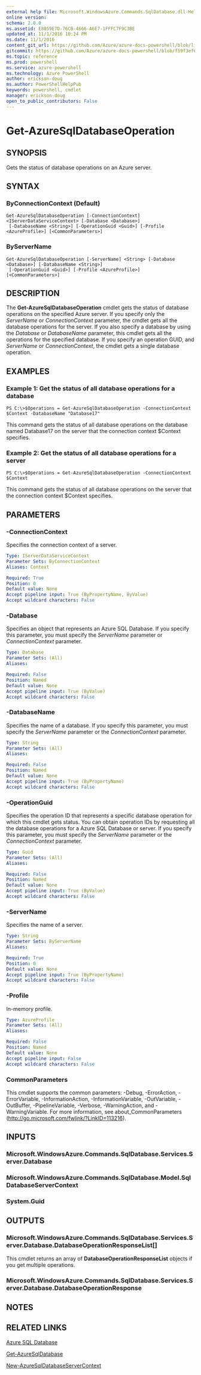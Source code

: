 ```yaml
---
external help file: Microsoft.WindowsAzure.Commands.SqlDatabase.dll-Help.xml
online version: 
schema: 2.0.0
ms.assetid: E8059E7D-76CB-4666-A6E7-1FFFC7F9C3BE
updated_at: 11/1/2016 10:24 PM
ms.date: 11/1/2016
content_git_url: https://github.com/Azure/azure-docs-powershell/blob/live/azureps-cmdlets-docs/ServiceManagement/Azure.SQLDatabase/v0.9.8/Get-AzureSqlDatabaseOperation.md
gitcommit: https://github.com/Azure/azure-docs-powershell/blob/f59f3ef60bc592383812213e69fd77ba950759ed/azureps-cmdlets-docs/ServiceManagement/Azure.SQLDatabase/v0.9.8/Get-AzureSqlDatabaseOperation.md
ms.topic: reference
ms.prod: powershell
ms.service: azure-powershell
ms.technology: Azure PowerShell
author: erickson-doug
ms.author: PowerShellHelpPub
keywords: powershell, cmdlet
manager: erickson-doug
open_to_public_contributors: False
---
```


# Get-AzureSqlDatabaseOperation

## SYNOPSIS
Gets the status of database operations on an Azure server.

## SYNTAX

### ByConnectionContext (Default)
```
Get-AzureSqlDatabaseOperation [-ConnectionContext] <IServerDataServiceContext> [-Database <Database>]
 [-DatabaseName <String>] [-OperationGuid <Guid>] [-Profile <AzureProfile>] [<CommonParameters>]
```

### ByServerName
```
Get-AzureSqlDatabaseOperation [-ServerName] <String> [-Database <Database>] [-DatabaseName <String>]
 [-OperationGuid <Guid>] [-Profile <AzureProfile>] [<CommonParameters>]
```

## DESCRIPTION
The **Get-AzureSqlDatabaseOperation** cmdlet gets the status of database operations on the specified Azure server.
If you specify only the *ServerName* or *ConnectionContext* parameter, the cmdlet gets all the database operations for the server.
If you also specify a database by using the *Database* or *DatabaseName* parameter, this cmdlet gets all the operations for the specified database.
If you specify an operation GUID, and *ServerName* or *ConnectionContext*, the cmdlet gets a single database operation.

## EXAMPLES

### Example 1: Get the status of all database operations for a database
```
PS C:\>$Operations = Get-AzureSqlDatabaseOperation -ConnectionContext $Context -DatabaseName "Database17"
```

This command gets the status of all database operations on the database named Database17 on the server that the connection context $Context specifies.

### Example 2: Get the status of all database operations for a server
```
PS C:\>$Operations = Get-AzureSqlDatabaseOperation -ConnectionContext $Context
```

This command gets the status of all database operations on the server that the connection context $Context specifies.

## PARAMETERS

### -ConnectionContext
Specifies the connection context of a server.

```yaml
Type: IServerDataServiceContext
Parameter Sets: ByConnectionContext
Aliases: Context

Required: True
Position: 0
Default value: None
Accept pipeline input: True (ByPropertyName, ByValue)
Accept wildcard characters: False
```

### -Database
Specifies an object that represents an Azure SQL Database.
If you specify this parameter, you must specify the *ServerName* parameter or *ConnectionContext* parameter.

```yaml
Type: Database
Parameter Sets: (All)
Aliases: 

Required: False
Position: Named
Default value: None
Accept pipeline input: True (ByValue)
Accept wildcard characters: False
```

### -DatabaseName
Specifies the name of a database.
If you specify this parameter, you must specify the *ServerName* parameter or the *ConnectionContext* parameter.

```yaml
Type: String
Parameter Sets: (All)
Aliases: 

Required: False
Position: Named
Default value: None
Accept pipeline input: True (ByPropertyName)
Accept wildcard characters: False
```

### -OperationGuid
Specifies the operation ID that represents a specific database operation for which this cmdlet gets status.
You can obtain operation IDs by requesting all the database operations for a Azure SQL Database or server.
If you specify this parameter, you must specify the *ServerName* parameter or the *ConnectionContext* parameter.

```yaml
Type: Guid
Parameter Sets: (All)
Aliases: 

Required: False
Position: Named
Default value: None
Accept pipeline input: True (ByValue)
Accept wildcard characters: False
```

### -ServerName
Specifies the name of a server.

```yaml
Type: String
Parameter Sets: ByServerName
Aliases: 

Required: True
Position: 0
Default value: None
Accept pipeline input: True (ByPropertyName)
Accept wildcard characters: False
```

### -Profile
In-memory profile.

```yaml
Type: AzureProfile
Parameter Sets: (All)
Aliases: 

Required: False
Position: Named
Default value: None
Accept pipeline input: False
Accept wildcard characters: False
```

### CommonParameters
This cmdlet supports the common parameters: -Debug, -ErrorAction, -ErrorVariable, -InformationAction, -InformationVariable, -OutVariable, -OutBuffer, -PipelineVariable, -Verbose, -WarningAction, and -WarningVariable. For more information, see about_CommonParameters (http://go.microsoft.com/fwlink/?LinkID=113216).

## INPUTS

### Microsoft.WindowsAzure.Commands.SqlDatabase.Services.Server.Database

### Microsoft.WindowsAzure.Commands.SqlDatabase.Model.SqlDatabaseServerContext

### System.Guid

## OUTPUTS

### Microsoft.WindowsAzure.Commands.SqlDatabase.Services.Server.Database.DatabaseOperationResponseList[]
This cmdlet returns an array of **DatabaseOperationResponseList** objects if you get multiple operations.

### Microsoft.WindowsAzure.Commands.SqlDatabase.Services.Server.Database.DatabaseOperationResponse

## NOTES

## RELATED LINKS

[Azure SQL Database](xref:ServiceManagement/Azure.SQLDatabase/v0.9.8/Azure.SQLDatabase.md)

[Get-AzureSqlDatabase](xref:ServiceManagement/Azure.SQLDatabase/v0.9.8/Get-AzureSqlDatabase.md)

[New-AzureSqlDatabaseServerContext](xref:ServiceManagement/Azure.SQLDatabase/v0.9.8/New-AzureSqlDatabaseServerContext.md)


